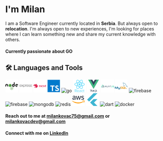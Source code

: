 
# **I'm Milan**

I am a Software Engineer currently located in **Serbia**. But always open to **relocation**. I'm always open to new experiences, I'm looking for places where I can learn something new and share my current knowledge with others.

#### Currently passionate  about **GO**

## 🛠 Languages and Tools ##
<p>
<img src="https://raw.githubusercontent.com/devicons/devicon/master/icons/nodejs/nodejs-original-wordmark.svg" alt="nodejs" width="40" height="40"/>
<img src="https://raw.githubusercontent.com/devicons/devicon/master/icons/express/express-original-wordmark.svg" alt="express" width="40" height="40"/>
<img src="https://raw.githubusercontent.com/devicons/devicon/master/icons/nestjs/nestjs-original-wordmark.svg" alt="nestjs" width="40" height="40"/> 
<img src="https://raw.githubusercontent.com/devicons/devicon/master/icons/typescript/typescript-original.svg" alt="typescript" width="40" height="40"/> 
<img src="https://www.vectorlogo.zone/logos/golang/golang-ar21.svg" alt="go" width="80" height="40"/> 

<img src="https://raw.githubusercontent.com/devicons/devicon/master/icons/react/react-original-wordmark.svg" alt="react" width="40" height="40"/> 
<img src="https://raw.githubusercontent.com/devicons/devicon/master/icons/vuejs/vuejs-original-wordmark.svg" alt="vuejs" width="40" height="40"/> 
<img src="https://raw.githubusercontent.com/devicons/devicon/master/icons/nuxtjs/nuxtjs-original-wordmark.svg" alt="vue" width="40" height="40"/>

<img src="https://raw.githubusercontent.com/devicons/devicon/master/icons/mysql/mysql-original-wordmark.svg" alt="mysql" width="40" height="40"/> 
<img src="https://www.vectorlogo.zone/logos/firebase/firebase-icon.svg" alt="firebase" width="40" height="40"/>
 <img src="https://www.vectorlogo.zone/logos/postgresql/postgresql-icon.svg" alt="firebase" width="40" height="40"/>
<img src="https://www.vectorlogo.zone/logos/mongodb/mongodb-ar21.svg" alt="mongodb" width="80" height="40"/>
<img src="https://www.vectorlogo.zone/logos/redis/redis-ar21.svg" alt="redis" width="80" height="40"/>

<img src="https://raw.githubusercontent.com/devicons/devicon/master/icons/amazonwebservices/amazonwebservices-original-wordmark.svg" alt="aws" width="40" height="40"/> 

<img src="https://raw.githubusercontent.com/devicons/devicon/master/icons/flutter/flutter-plain.svg" alt="flutter" width="40" height="40"/> 
<img src="https://www.vectorlogo.zone/logos/dartlang/dartlang-ar21.svg" alt="dart" width="80" height="40"/>

<img src="https://www.vectorlogo.zone/logos/docker/docker-icon.svg" alt="docker" width="80" height="40"/>
</p>

#### Reach out to me at  **milankovac75@gmail.com** or **milankovacdev@gmail.com**

#### Connect with me on [**LinkedIn**](https://www.linkedin.com/in/kovac-milan/)

